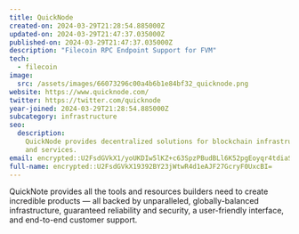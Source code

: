 ```yaml
---
title: QuickNode
created-on: 2024-03-29T21:28:54.885000Z
updated-on: 2024-03-29T21:47:37.035000Z
published-on: 2024-03-29T21:47:37.035000Z
description: "Filecoin RPC Endpoint Support for FVM"
tech:
  - filecoin
image:
  src: /assets/images/66073296c00a4b6b1e84bf32_quicknode.png
website: https://www.quicknode.com/
twitter: https://twitter.com/quicknode
year-joined: 2024-03-29T21:28:54.885000Z
subcategory: infrastructure
seo:
  description:
    QuickNode provides decentralized solutions for blockchain infrastructure
    and services.
email: encrypted::U2FsdGVkX1/yoUKDIw5lKZ+c63SpzPBudBLl6K52pgEoyqr4tdiaStx8l0QgqTKF
full-name: encrypted::U2FsdGVkX19392BY23jWtwR4d1eAJF27GcryF0UxcBI=
---
```


QuickNote provides all the tools and resources builders need to create incredible products — all backed by unparalleled, globally-balanced infrastructure, guaranteed reliability and security, a user-friendly interface, and end-to-end customer support.
